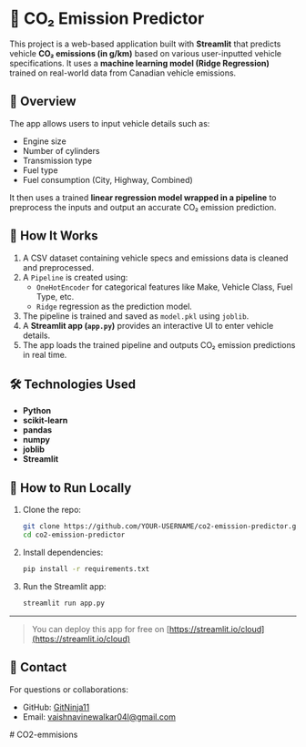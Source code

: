 # 🚗 CO₂ Emission Predictor

This project is a web-based application built with **Streamlit** that predicts vehicle **CO₂ emissions (in g/km)** based on various user-inputted vehicle specifications. It uses a **machine learning model (Ridge Regression)** trained on real-world data from Canadian vehicle emissions.

## 📌 Overview

The app allows users to input vehicle details such as:

- Engine size
- Number of cylinders
- Transmission type
- Fuel type
- Fuel consumption (City, Highway, Combined)

It then uses a trained **linear regression model wrapped in a pipeline** to preprocess the inputs and output an accurate CO₂ emission prediction.


## 🧠 How It Works

1. A CSV dataset containing vehicle specs and emissions data is cleaned and preprocessed.
2. A `Pipeline` is created using:
   - `OneHotEncoder` for categorical features like Make, Vehicle Class, Fuel Type, etc.
   - `Ridge` regression as the prediction model.
3. The pipeline is trained and saved as `model.pkl` using `joblib`.
4. A **Streamlit app (`app.py`)** provides an interactive UI to enter vehicle details.
5. The app loads the trained pipeline and outputs CO₂ emission predictions in real time.


## 🛠 Technologies Used

- **Python**
- **scikit-learn**
- **pandas**
- **numpy**
- **joblib**
- **Streamlit**


## 🚀 How to Run Locally

1. Clone the repo:

   ```bash
   git clone https://github.com/YOUR-USERNAME/co2-emission-predictor.git
   cd co2-emission-predictor
   ```

2. Install dependencies:

   ```bash
   pip install -r requirements.txt
   ```

3. Run the Streamlit app:

   ```bash
   streamlit run app.py
   ```

---

> You can deploy this app for free on [https://streamlit.io/cloud](https://streamlit.io/cloud)



## 📩 Contact

For questions or collaborations:

* GitHub: [GitNinja11](https://github.com/GitNinja)
* Email: [vaishnavinewalkar04l@gmail.com](vaishnavinewalkar04l@gmail.com)


#   C O 2 - e m m i s i o n s 
 
 
